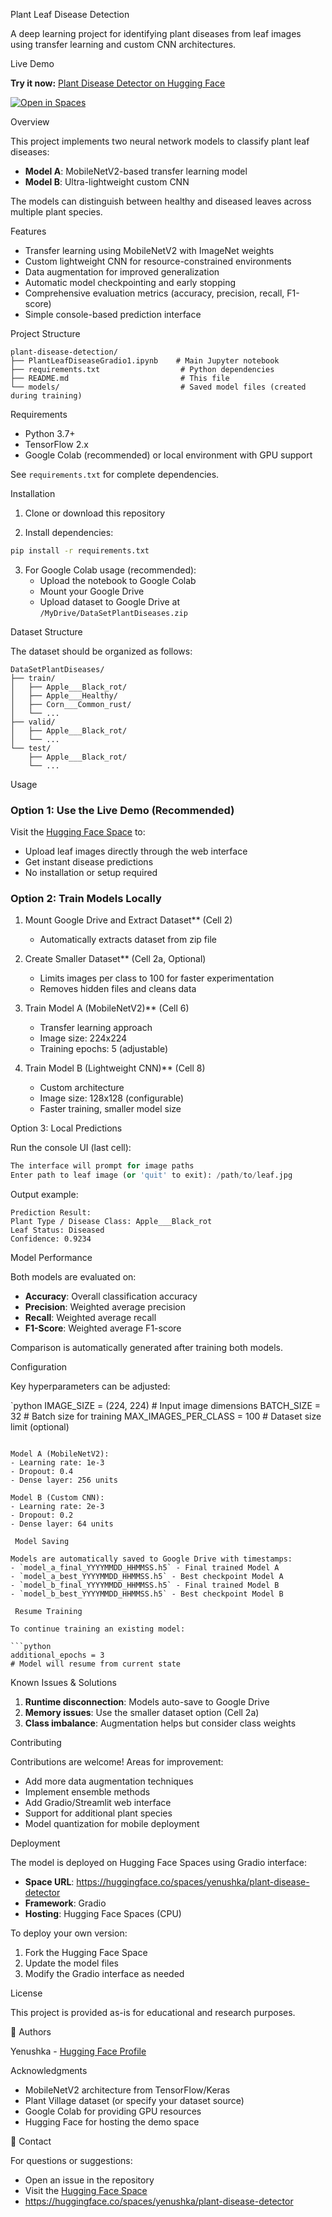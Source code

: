 Plant Leaf Disease Detection

A deep learning project for identifying plant diseases from leaf images using transfer learning and custom CNN architectures.

 Live Demo

**Try it now:** [Plant Disease Detector on Hugging Face](https://huggingface.co/spaces/yenushka/plant-disease-detector)

[![Open in Spaces](https://huggingface.co/datasets/huggingface/badges/raw/main/open-in-hf-spaces-md.svg)](https://huggingface.co/spaces/yenushka/plant-disease-detector)

 Overview

This project implements two neural network models to classify plant leaf diseases:
- **Model A**: MobileNetV2-based transfer learning model
- **Model B**: Ultra-lightweight custom CNN

The models can distinguish between healthy and diseased leaves across multiple plant species.

 Features

- Transfer learning using MobileNetV2 with ImageNet weights
- Custom lightweight CNN for resource-constrained environments
- Data augmentation for improved generalization
- Automatic model checkpointing and early stopping
- Comprehensive evaluation metrics (accuracy, precision, recall, F1-score)
- Simple console-based prediction interface

Project Structure

```
plant-disease-detection/
├── PlantLeafDiseaseGradio1.ipynb    # Main Jupyter notebook
├── requirements.txt                  # Python dependencies
├── README.md                         # This file
└── models/                           # Saved model files (created during training)
```

 Requirements

- Python 3.7+
- TensorFlow 2.x
- Google Colab (recommended) or local environment with GPU support

See `requirements.txt` for complete dependencies.

 Installation

1. Clone or download this repository

2. Install dependencies:
```bash
pip install -r requirements.txt
```

3. For Google Colab usage (recommended):
   - Upload the notebook to Google Colab
   - Mount your Google Drive
   - Upload dataset to Google Drive at `/MyDrive/DataSetPlantDiseases.zip`

 Dataset Structure

The dataset should be organized as follows:

```
DataSetPlantDiseases/
├── train/
│   ├── Apple___Black_rot/
│   ├── Apple___Healthy/
│   ├── Corn___Common_rust/
│   └── ...
├── valid/
│   ├── Apple___Black_rot/
│   └── ...
└── test/
    ├── Apple___Black_rot/
    └── ...
```
 Usage

### Option 1: Use the Live Demo (Recommended)

Visit the [Hugging Face Space](https://huggingface.co/spaces/yenushka/plant-disease-detector) to:
- Upload leaf images directly through the web interface
- Get instant disease predictions
- No installation or setup required

### Option 2: Train Models Locally

1. Mount Google Drive and Extract Dataset** (Cell 2)
   - Automatically extracts dataset from zip file

2. Create Smaller Dataset** (Cell 2a, Optional)
   - Limits images per class to 100 for faster experimentation
   - Removes hidden files and cleans data

3. Train Model A (MobileNetV2)** (Cell 6)
   - Transfer learning approach
   - Image size: 224x224
   - Training epochs: 5 (adjustable)

4. Train Model B (Lightweight CNN)** (Cell 8)
   - Custom architecture
   - Image size: 128x128 (configurable)
   - Faster training, smaller model size

 Option 3: Local Predictions

Run the console UI (last cell):

```python
The interface will prompt for image paths
Enter path to leaf image (or 'quit' to exit): /path/to/leaf.jpg
```

Output example:
```
Prediction Result:
Plant Type / Disease Class: Apple___Black_rot
Leaf Status: Diseased
Confidence: 0.9234
```

  Model Performance

Both models are evaluated on:
- **Accuracy**: Overall classification accuracy
- **Precision**: Weighted average precision
- **Recall**: Weighted average recall
- **F1-Score**: Weighted average F1-score

Comparison is automatically generated after training both models.

 Configuration

Key hyperparameters can be adjusted:

`python
IMAGE_SIZE = (224, 224)        # Input image dimensions
BATCH_SIZE = 32                # Batch size for training
MAX_IMAGES_PER_CLASS = 100     # Dataset size limit (optional)
```

Model A (MobileNetV2):
- Learning rate: 1e-3
- Dropout: 0.4
- Dense layer: 256 units

Model B (Custom CNN):
- Learning rate: 2e-3
- Dropout: 0.2
- Dense layer: 64 units

 Model Saving

Models are automatically saved to Google Drive with timestamps:
- `model_a_final_YYYYMMDD_HHMMSS.h5` - Final trained Model A
- `model_a_best_YYYYMMDD_HHMMSS.h5` - Best checkpoint Model A
- `model_b_final_YYYYMMDD_HHMMSS.h5` - Final trained Model B
- `model_b_best_YYYYMMDD_HHMMSS.h5` - Best checkpoint Model B

 Resume Training

To continue training an existing model:

```python
additional_epochs = 3
# Model will resume from current state
```
 Known Issues & Solutions

1. **Runtime disconnection**: Models auto-save to Google Drive
2. **Memory issues**: Use the smaller dataset option (Cell 2a)
3. **Class imbalance**: Augmentation helps but consider class weights

Contributing

Contributions are welcome! Areas for improvement:
- Add more data augmentation techniques
- Implement ensemble methods
- Add Gradio/Streamlit web interface
- Support for additional plant species
- Model quantization for mobile deployment

 Deployment

The model is deployed on Hugging Face Spaces using Gradio interface:
- **Space URL**: https://huggingface.co/spaces/yenushka/plant-disease-detector
- **Framework**: Gradio
- **Hosting**: Hugging Face Spaces (CPU)

To deploy your own version:
1. Fork the Hugging Face Space
2. Update the model files
3. Modify the Gradio interface as needed

 License

This project is provided as-is for educational and research purposes.

👥 Authors

Yenushka - [Hugging Face Profile](https://huggingface.co/yenushka)

Acknowledgments

- MobileNetV2 architecture from TensorFlow/Keras
- Plant Village dataset (or specify your dataset source)
- Google Colab for providing GPU resources
- Hugging Face for hosting the demo space

 📧 Contact

For questions or suggestions:
- Open an issue in the repository
- Visit the [Hugging Face Space](https://huggingface.co/spaces/yenushka/plant-disease-detector)
- https://huggingface.co/spaces/yenushka/plant-disease-detector

